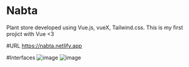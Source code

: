 # Nabta
Plant store developed using Vue.js, vueX, Tailwind.css. This is my first projict with Vue <3

#URL
https://nabta.netlify.app

#Interfaces
![image](https://github.com/user-attachments/assets/ce7bf633-43c2-42e8-9c3f-b15537ff8a2e)
![image](https://github.com/user-attachments/assets/4bf4081a-cf9a-4536-8c46-71d3e0777570)


